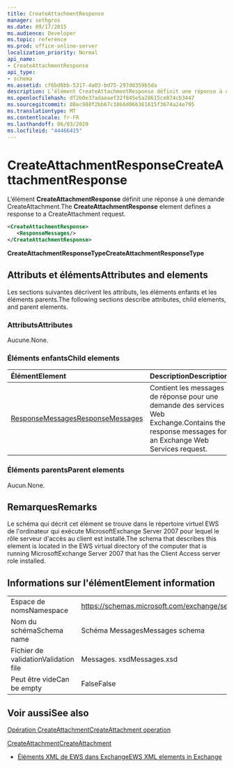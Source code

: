 ```yaml
---
title: CreateAttachmentResponse
manager: sethgros
ms.date: 09/17/2015
ms.audience: Developer
ms.topic: reference
ms.prod: office-online-server
localization_priority: Normal
api_name:
- CreateAttachmentResponse
api_type:
- schema
ms.assetid: cf6bd8bb-5317-4a03-bd75-297dd359b5da
description: L’élément CreateAttachmentResponse définit une réponse à une demande CreateAttachment.
ms.openlocfilehash: df2b0e37adaeaef32f845e5a28615ce874cb3447
ms.sourcegitcommit: 88ec988f2bb67c1866d06b361615f3674a24e795
ms.translationtype: MT
ms.contentlocale: fr-FR
ms.lasthandoff: 06/03/2020
ms.locfileid: "44466415"
---
```

# <a name="createattachmentresponse"></a><span data-ttu-id="5fd88-103">CreateAttachmentResponse</span><span class="sxs-lookup"><span data-stu-id="5fd88-103">CreateAttachmentResponse</span></span>

<span data-ttu-id="5fd88-104">L’élément **CreateAttachmentResponse** définit une réponse à une demande CreateAttachment.</span><span class="sxs-lookup"><span data-stu-id="5fd88-104">The **CreateAttachmentResponse** element defines a response to a CreateAttachment request.</span></span> 
  
```xml
<CreateAttachmentResponse>
   <ResponseMessages/>
</CreateAttachmentResponse>
```

 <span data-ttu-id="5fd88-105">**CreateAttachmentResponseType**</span><span class="sxs-lookup"><span data-stu-id="5fd88-105">**CreateAttachmentResponseType**</span></span>
## <a name="attributes-and-elements"></a><span data-ttu-id="5fd88-106">Attributs et éléments</span><span class="sxs-lookup"><span data-stu-id="5fd88-106">Attributes and elements</span></span>

<span data-ttu-id="5fd88-107">Les sections suivantes décrivent les attributs, les éléments enfants et les éléments parents.</span><span class="sxs-lookup"><span data-stu-id="5fd88-107">The following sections describe attributes, child elements, and parent elements.</span></span>
  
### <a name="attributes"></a><span data-ttu-id="5fd88-108">Attributs</span><span class="sxs-lookup"><span data-stu-id="5fd88-108">Attributes</span></span>

<span data-ttu-id="5fd88-109">Aucune.</span><span class="sxs-lookup"><span data-stu-id="5fd88-109">None.</span></span>
  
### <a name="child-elements"></a><span data-ttu-id="5fd88-110">Éléments enfants</span><span class="sxs-lookup"><span data-stu-id="5fd88-110">Child elements</span></span>

|<span data-ttu-id="5fd88-111">**Élément**</span><span class="sxs-lookup"><span data-stu-id="5fd88-111">**Element**</span></span>|<span data-ttu-id="5fd88-112">**Description**</span><span class="sxs-lookup"><span data-stu-id="5fd88-112">**Description**</span></span>|
|:-----|:-----|
|[<span data-ttu-id="5fd88-113">ResponseMessages</span><span class="sxs-lookup"><span data-stu-id="5fd88-113">ResponseMessages</span></span>](responsemessages.md) <br/> |<span data-ttu-id="5fd88-114">Contient les messages de réponse pour une demande des services Web Exchange.</span><span class="sxs-lookup"><span data-stu-id="5fd88-114">Contains the response messages for an Exchange Web Services request.</span></span>  <br/> |
   
### <a name="parent-elements"></a><span data-ttu-id="5fd88-115">Éléments parents</span><span class="sxs-lookup"><span data-stu-id="5fd88-115">Parent elements</span></span>

<span data-ttu-id="5fd88-116">Aucun.</span><span class="sxs-lookup"><span data-stu-id="5fd88-116">None.</span></span>
  
## <a name="remarks"></a><span data-ttu-id="5fd88-117">Remarques</span><span class="sxs-lookup"><span data-stu-id="5fd88-117">Remarks</span></span>

<span data-ttu-id="5fd88-118">Le schéma qui décrit cet élément se trouve dans le répertoire virtuel EWS de l'ordinateur qui exécute MicrosoftExchange Server 2007 pour lequel le rôle serveur d'accès au client est installé.</span><span class="sxs-lookup"><span data-stu-id="5fd88-118">The schema that describes this element is located in the EWS virtual directory of the computer that is running MicrosoftExchange Server 2007 that has the Client Access server role installed.</span></span>
  
## <a name="element-information"></a><span data-ttu-id="5fd88-119">Informations sur l'élément</span><span class="sxs-lookup"><span data-stu-id="5fd88-119">Element information</span></span>

|||
|:-----|:-----|
|<span data-ttu-id="5fd88-120">Espace de noms</span><span class="sxs-lookup"><span data-stu-id="5fd88-120">Namespace</span></span>  <br/> |https://schemas.microsoft.com/exchange/services/2006/messages  <br/> |
|<span data-ttu-id="5fd88-121">Nom du schéma</span><span class="sxs-lookup"><span data-stu-id="5fd88-121">Schema name</span></span>  <br/> |<span data-ttu-id="5fd88-122">Schéma Messages</span><span class="sxs-lookup"><span data-stu-id="5fd88-122">Messages schema</span></span>  <br/> |
|<span data-ttu-id="5fd88-123">Fichier de validation</span><span class="sxs-lookup"><span data-stu-id="5fd88-123">Validation file</span></span>  <br/> |<span data-ttu-id="5fd88-124">Messages. xsd</span><span class="sxs-lookup"><span data-stu-id="5fd88-124">Messages.xsd</span></span>  <br/> |
|<span data-ttu-id="5fd88-125">Peut être vide</span><span class="sxs-lookup"><span data-stu-id="5fd88-125">Can be empty</span></span>  <br/> |<span data-ttu-id="5fd88-126">False</span><span class="sxs-lookup"><span data-stu-id="5fd88-126">False</span></span>  <br/> |
   
## <a name="see-also"></a><span data-ttu-id="5fd88-127">Voir aussi</span><span class="sxs-lookup"><span data-stu-id="5fd88-127">See also</span></span>



[<span data-ttu-id="5fd88-128">Opération CreateAttachment</span><span class="sxs-lookup"><span data-stu-id="5fd88-128">CreateAttachment operation</span></span>](createattachment-operation.md)
  
[<span data-ttu-id="5fd88-129">CreateAttachment</span><span class="sxs-lookup"><span data-stu-id="5fd88-129">CreateAttachment</span></span>](createattachment.md)


- [<span data-ttu-id="5fd88-130">Éléments XML de EWS dans Exchange</span><span class="sxs-lookup"><span data-stu-id="5fd88-130">EWS XML elements in Exchange</span></span>](ews-xml-elements-in-exchange.md)

